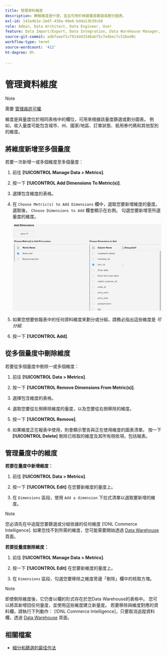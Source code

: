 ```yaml
---
title: 管理資料維度
description: 瞭解維度是什麼，並且可用於根據量度篩選或劃分圖表。
exl-id: 143a4b1e-2e6f-438a-90e6-bdda13b39cb9
role: Admin, Data Architect, Data Engineer, User
feature: Data Import/Export, Data Integration, Data Warehouse Manager, Commerce Tables
source-git-commit: adb7aaef1cf914d43348abf5c7e4bec7c51bed0c
workflow-type: tm+mt
source-wordcount: '412'
ht-degree: 0%

---
```


# 管理資料維度

>[!NOTE]
>
>需要 [管理員許可權](../../administrator/user-management/user-management.md).

維度是與量度位於相同表格中的欄位，可用來根據該量度篩選或劃分圖表。 例如，收入量度可能包含城市、州、國家/地區、訂單狀態、抵用券代碼和其他型別的維度。

## 將維度新增至多個量度

若要一次新增一或多個維度至多個量度：

1. 前往 **[!UICONTROL Manage Data > Metrics]**.

1. 按一下 **[!UICONTROL Add Dimensions To Metric(s)]**.

1. 選擇包含維度的表格。

1. 在 `Choose Metric(s) to Add Dimensions` 欄中，選取您要新增維度的量度。 選取後， `Choose Dimensions to Add` 欄會顯示在右側。 勾選您要新增至所選量度的維度。

   ![](../../assets/Add_Dimensions.png)

1. 如果您想要依報表中的任何資料維度來劃分或分組，請務必指出這些維度是 _可分組_.

1. 按一下 **[!UICONTROL Add]**.

## 從多個量度中刪除維度

若要從多個量度中刪除一或多個維度：

1. 前往 **[!UICONTROL Data > Metrics]**.

1. 按一下 **[!UICONTROL Remove Dimensions From Metric(s)]**.

1. 選擇包含維度的表格。

1. 選取您要從左側移除維度的量度，以及您要從右側移除的維度。

1. 按一下 **[!UICONTROL Remove]**.

1. 如果維度正在報表中使用，則會顯示警告與正在使用維度的圖表清單。 按一下 **[!UICONTROL Delete]** 刪除已核取的維度及其所有相依項，包括報表。

## 管理量度中的維度

**若要在量度中新增維度：**

1. 前往 **[!UICONTROL Data > Metrics]**.

1. 按一下 **[!UICONTROL Edit]** 在您要新維度的量度上。

1. 在 `Dimensions` 區段，使用 `Add a dimension` 下拉式清單以選取要新增的維度。

>[!NOTE]
>
>您必須先在中追蹤您要篩選或分組依據的任何維度 [!DNL Commerce Intelligence]. 如果您找不到所需的維度，您可能需要開始透過 [Data Warehouse](../data-warehouse-mgr/tour-dwm.md) 頁面。


**若要從量度刪除維度：**

1. 前往 **[!UICONTROL Manage Data > Metrics]**.

1. 按一下 **[!UICONTROL Edit]** 在您要新維度的量度上。

1. 在 `Dimensions` 區段，勾選您要移除之維度旁邊「刪除」欄中的核取方塊。

>[!NOTE]
>
>即使刪除維度後，它仍會以欄的形式存在於您Data Warehouse的表格中。 您可以將其新增回任何量度，並使用這些維度建立新量度。 若要移除與維度對應的資料欄，請執行下列動作： [!DNL Commerce Intelligence]，只要取消追蹤資料欄，透過 [Data Warehouse](../data-warehouse-mgr/tour-dwm.md) 頁面。

## 相關檔案

* [細分和篩選的最佳作法](../../best-practices/segment-filter.md)
